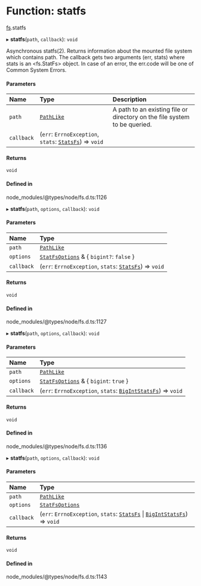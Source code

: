 # Function: statfs

[fs](../modules/fs.md).statfs

▸ **statfs**(`path`, `callback`): `void`

Asynchronous statfs(2). Returns information about the mounted file system which contains path. The callback gets two arguments (err, stats) where stats is an <fs.StatFs> object.
In case of an error, the err.code will be one of Common System Errors.

#### Parameters

| Name | Type | Description |
| :------ | :------ | :------ |
| `path` | [`PathLike`](../types/fs.PathLike.md) | A path to an existing file or directory on the file system to be queried. |
| `callback` | (`err`: `ErrnoException`, `stats`: [`StatsFs`](../classes/fs.StatsFs.md)) => `void` |  |

#### Returns

`void`

#### Defined in

node_modules/@types/node/fs.d.ts:1126

▸ **statfs**(`path`, `options`, `callback`): `void`

#### Parameters

| Name | Type |
| :------ | :------ |
| `path` | [`PathLike`](../types/fs.PathLike.md) |
| `options` | [`StatFsOptions`](../interfaces/fs.StatFsOptions.md) & { `bigint?`: ``false``  } |
| `callback` | (`err`: `ErrnoException`, `stats`: [`StatsFs`](../classes/fs.StatsFs.md)) => `void` |

#### Returns

`void`

#### Defined in

node_modules/@types/node/fs.d.ts:1127

▸ **statfs**(`path`, `options`, `callback`): `void`

#### Parameters

| Name | Type |
| :------ | :------ |
| `path` | [`PathLike`](../types/fs.PathLike.md) |
| `options` | [`StatFsOptions`](../interfaces/fs.StatFsOptions.md) & { `bigint`: ``true``  } |
| `callback` | (`err`: `ErrnoException`, `stats`: [`BigIntStatsFs`](../interfaces/fs.BigIntStatsFs.md)) => `void` |

#### Returns

`void`

#### Defined in

node_modules/@types/node/fs.d.ts:1136

▸ **statfs**(`path`, `options`, `callback`): `void`

#### Parameters

| Name | Type |
| :------ | :------ |
| `path` | [`PathLike`](../types/fs.PathLike.md) |
| `options` | [`StatFsOptions`](../interfaces/fs.StatFsOptions.md) |
| `callback` | (`err`: `ErrnoException`, `stats`: [`StatsFs`](../classes/fs.StatsFs.md) \| [`BigIntStatsFs`](../interfaces/fs.BigIntStatsFs.md)) => `void` |

#### Returns

`void`

#### Defined in

node_modules/@types/node/fs.d.ts:1143
